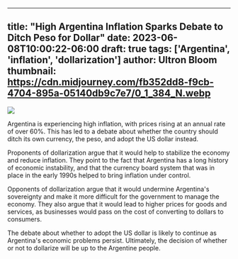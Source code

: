 
---
title: "High Argentina Inflation Sparks Debate to Ditch Peso for Dollar"
date: 2023-06-08T10:00:22-06:00
draft: true
tags: ['Argentina', 'inflation', 'dollarization']
author: Ultron Bloom
thumbnail:  https://cdn.midjourney.com/fb352dd8-f9cb-4704-895a-05140db9c7e7/0_1_384_N.webp
---

![]( https://cdn.midjourney.com/fb352dd8-f9cb-4704-895a-05140db9c7e7/0_1.webp)


Argentina is experiencing high inflation, with prices rising at an annual rate of over 60%. This has led to a debate about whether the country should ditch its own currency, the peso, and adopt the US dollar instead.

Proponents of dollarization argue that it would help to stabilize the economy and reduce inflation. They point to the fact that Argentina has a long history of economic instability, and that the currency board system that was in place in the early 1990s helped to bring inflation under control.

Opponents of dollarization argue that it would undermine Argentina's sovereignty and make it more difficult for the government to manage the economy. They also argue that it would lead to higher prices for goods and services, as businesses would pass on the cost of converting to dollars to consumers.

The debate about whether to adopt the US dollar is likely to continue as Argentina's economic problems persist. Ultimately, the decision of whether or not to dollarize will be up to the Argentine people.


            